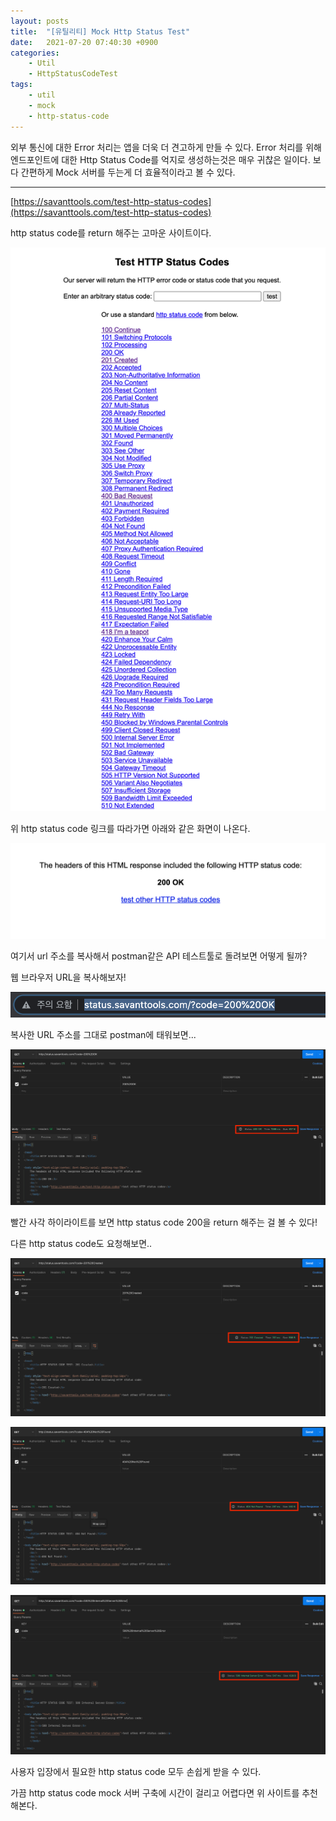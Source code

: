 ```yaml
---
layout: posts
title:  "[유틸리티] Mock Http Status Test"
date:   2021-07-20 07:40:30 +0900
categories: 
    - Util 
    - HttpStatusCodeTest
tags: 
    - util
    - mock
    - http-status-code
---
```


외부 통신에 대한 Error 처리는 앱을 더욱 더 견고하게 만들 수 있다.
Error 처리를 위해 엔드포인트에 대한 Http Status Code를 억지로 생성하는것은 매우 귀찮은 일이다.
보다 간편하게 Mock 서버를 두는게 더 효율적이라고 볼 수 있다.

---
[https://savanttools.com/test-http-status-codes](https://savanttools.com/test-http-status-codes)

http status code를 return 해주는 고마운 사이트이다.

<img src="/assets/img/util/http-status-code-1.png" alt="mock server">

위 http status code 링크를 따라가면 아래와 같은 화면이 나온다.

<img src="/assets/img/util/http-status-code-2.png" alt="mock server detail">

여기서 url 주소를 복사해서 postman같은 API 테스트툴로 돌려보면 어떻게 될까?

웹 브라우저 URL을 복사해보자!

<img src="/assets/img/util/http-status-code-3.png" alt="browser url copy">

복사한 URL 주소를 그대로 postman에 태워보면...

<img src="/assets/img/util/http-status-code-200.png" alt="postman 200 ok">

빨간 사각 하이라이트를 보면 http status code 200을 return 해주는 걸 볼 수 있다!

다른 http status code도 요청해보면..

<img src="/assets/img/util/http-status-code-201.png" alt="postman 201 ok">
<p>
<img src="/assets/img/util/http-status-code-404.png" alt="postman 404 ok">
<p>
<img src="/assets/img/util/http-status-code-500.png" alt="postman 500 ok">

사용자 입장에서 필요한 http status code 모두 손쉽게 받을 수 있다.

가끔 http status code mock 서버 구축에 시간이 걸리고 어렵다면 위 사이트를 추천해본다.

